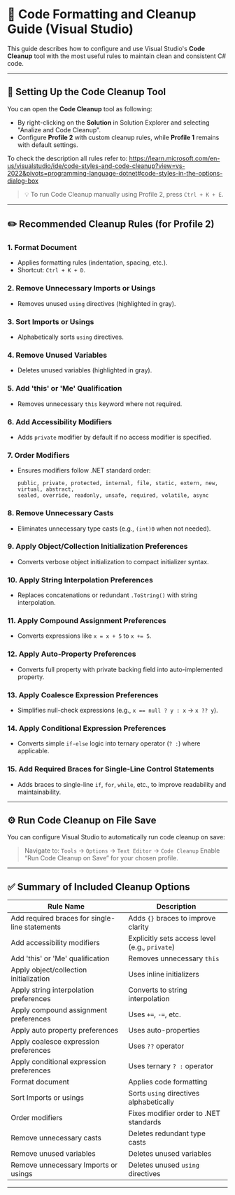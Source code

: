 # 📄 Code Formatting and Cleanup Guide (Visual Studio)

This guide describes how to configure and use Visual Studio's **Code Cleanup** tool with the most useful rules to maintain clean and consistent C# code.

---

## 🔧 Setting Up the Code Cleanup Tool

You can open the **Code Cleanup** tool as following:
* By right-clicking on the **Solution** in Solution Explorer and selecting "Analize and Code Cleanup".
* Configure **Profile 2** with custom cleanup rules, while **Profile 1** remains with default settings.

To check the description all rules refer to: https://learn.microsoft.com/en-us/visualstudio/ide/code-styles-and-code-cleanup?view=vs-2022&pivots=programming-language-dotnet#code-styles-in-the-options-dialog-box

> 💡 To run Code Cleanup manually using Profile 2, press `Ctrl + K + E`.

---

## ✏️ Recommended Cleanup Rules (for Profile 2)

### 1. **Format Document**

* Applies formatting rules (indentation, spacing, etc.).
* Shortcut: `Ctrl + K + D`.

### 2. **Remove Unnecessary Imports or Usings**

* Removes unused `using` directives (highlighted in gray).

### 3. **Sort Imports or Usings**

* Alphabetically sorts `using` directives.

### 4. **Remove Unused Variables**

* Deletes unused variables (highlighted in gray).

### 5. **Add 'this' or 'Me' Qualification**

* Removes unnecessary `this` keyword where not required.

### 6. **Add Accessibility Modifiers**

* Adds `private` modifier by default if no access modifier is specified.

### 7. **Order Modifiers**

* Ensures modifiers follow .NET standard order:

  ```
  public, private, protected, internal, file, static, extern, new, virtual, abstract, 
  sealed, override, readonly, unsafe, required, volatile, async
  ```

### 8. **Remove Unnecessary Casts**

* Eliminates unnecessary type casts (e.g., `(int)0` when not needed).

### 9. **Apply Object/Collection Initialization Preferences**

* Converts verbose object initialization to compact initializer syntax.

### 10. **Apply String Interpolation Preferences**

* Replaces concatenations or redundant `.ToString()` with string interpolation.

### 11. **Apply Compound Assignment Preferences**

* Converts expressions like `x = x + 5` to `x += 5`.

### 12. **Apply Auto-Property Preferences**

* Converts full property with private backing field into auto-implemented property.

### 13. **Apply Coalesce Expression Preferences**

* Simplifies null-check expressions (e.g., `x == null ? y : x` → `x ?? y`).

### 14. **Apply Conditional Expression Preferences**

* Converts simple `if-else` logic into ternary operator (`? :`) where applicable.

### 15. **Add Required Braces for Single-Line Control Statements**

* Adds braces to single-line `if`, `for`, `while`, etc., to improve readability and maintainability.

---

## ⚙️ Run Code Cleanup on File Save

You can configure Visual Studio to automatically run code cleanup on save:

> Navigate to:
> `Tools` → `Options` → `Text Editor` → `Code Cleanup`
> Enable “Run Code Cleanup on Save” for your chosen profile.

---

## ✅ Summary of Included Cleanup Options

| Rule Name                                      | Description                                    |
| ---------------------------------------------- | ---------------------------------------------- |
| Add required braces for single-line statements | Adds `{}` braces to improve clarity            |
| Add accessibility modifiers                    | Explicitly sets access level (e.g., `private`) |
| Add 'this' or 'Me' qualification               | Removes unnecessary `this`                     |
| Apply object/collection initialization         | Uses inline initializers                       |
| Apply string interpolation preferences         | Converts to string interpolation               |
| Apply compound assignment preferences          | Uses `+=`, `-=`, etc.                          |
| Apply auto property preferences                | Uses auto-properties                           |
| Apply coalesce expression preferences          | Uses `??` operator                             |
| Apply conditional expression preferences       | Uses ternary `? :` operator                    |
| Format document                                | Applies code formatting                        |
| Sort Imports or usings                         | Sorts `using` directives alphabetically        |
| Order modifiers                                | Fixes modifier order to .NET standards         |
| Remove unnecessary casts                       | Deletes redundant type casts                   |
| Remove unused variables                        | Deletes unused variables                       |
| Remove unnecessary Imports or usings           | Deletes unused `using` directives              |

---
